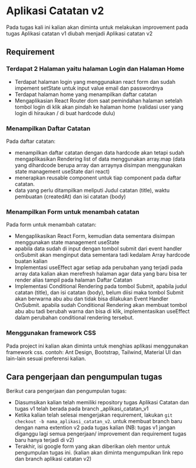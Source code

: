 # Aplikasi Catatan v2

Pada tugas kali ini kalian akan diminta untuk melakukan improvement pada tugas Aplikasi catatan v1 diubah menjadi Aplikasi catatan v2

## Requirement

### Terdapat 2 Halaman yaitu halaman Login dan Halaman Home
- Terdapat halaman login yang menggunakan react form dan sudah impement setState untuk input value email dan passwordnya
- Terdapat halaman home yang menampilkan daftar catatan
- Mengaplikasian React Router dom saat pemindahan halaman setelah tombol login di klik akan pindah ke halaman home (validasi user yang login di hiraukan / di buat hardcode dulu)

### Menampilkan Daftar Catatan
Pada daftar catatan:
- menampilkan daftar catatan dengan data hardcode akan tetapi sudah mengaplikasikan Rendering list of data menggunakan array.map (data yang dihardcode berupa array dan arraynya disimpan menggunakan state management useState dari react)
- menerapkan reusable component untuk tiap component pada daftar catatan.
- data yang perlu ditampilkan meliputi Judul catatan (title), waktu pembuatan (createdAt) dan isi catatan (body)

### Menampilkan Form untuk menambah catatan 
Pada form untuk menambah catatan: 
- Mengaplikasikan React Form, kemudian data sementara disimpan menggunakan state management useState
- apabila data sudah di input dengan tombol submit dari event handler onSubmit akan menginput data sementara tadi kedalam Array hardcode buatan kalian
- Implementasi useEffect agar setiap ada perubahan yang terjadi pada array data kalian akan merefresh halaman agar data yang baru bisa ter render alias tampil pada halaman Daftar Catatan
- Implementasi Conditional Rendering pada tombol Submit, apabila judul catatan (title), dan isi catatan (body), belum diisi maka tombol Submit akan berwarna abu abu dan tidak bisa dilakukan Event Handler OnSubmit. apabila sudah Conditional Rendering akan membuat tombol abu abu tadi berubah warna dan bisa di klik, implementasikan useEffect dalam perubahan conditional rendering tersebut.

### Menggunakan framework CSS
Pada project ini kalian akan diminta untuk menghias aplikasi menggunakan framework css.
contoh: Ant Design, Bootstrap, Tailwind, Material UI dan lain-lain sesuai preferensi kalian.

## Cara pengerjaan dan pengumpulan tugas
Berikut cara pengerjaan dan pengumpulan tugas:
- Diasumsikan kalian telah memiliki repository tugas Aplikasi Catatan dan tugas v1 telah berada pada branch <namakalian>_aplikasi_catatan_v1 
- Ketika kalian telah selesai mengerjakan requirement, lakukan `git checkout -b nama_aplikasi_catatan_v2`. untuk membuat branch baru dengan nama extention v2 pada tugas kalian (NB: tugas v1 jangan diganggu lagi semua pengerjaan/ improvement dan requirement tugas baru hanya terjadi di v2)
- Terakhir, isi google form yang akan diberikan oleh mentor untuk pengumpulan tugas ini. (kalian akan diminta mengumpulkan link repo dan branch aplikasi catatan v2)
